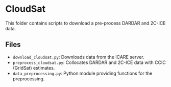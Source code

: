 # CloudSat

This folder contains scripts to download a pre-process DARDAR and 2C-ICE data.

## Files
 - ``download_cloudsat.py``: Downloads data from the ICARE server.
 - ``preprocess_cloudsat.py``: Collocates DARDAR and 2C-ICE data with CCIC (GridSat) estimates.
 - ``data_preprocessing.py``: Python module providing functions for the preprocessing.
